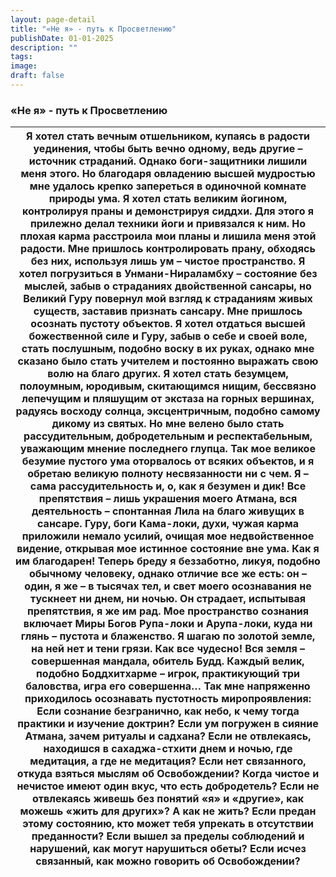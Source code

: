 ```yaml
---
layout: page-detail
title: "«Не я» - путь к Просветлению"
publishDate: 01-01-2025
description: ""
tags:
image:
draft: false
---
```


### «Не я» - путь к Просветлению

| Я хотел стать вечным отшельником, купаясь в радости уединения, чтобы быть вечно одному, ведь другие – источник страданий. Однако боги-защитники лишили меня этого. Но благодаря овладению высшей мудростью мне удалось крепко запереться в одиночной комнате природы ума. Я хотел стать великим йогином, контролируя праны и демонстрируя сиддхи. Для этого я прилежно делал техники йоги и привязался к ним. Но плохая карма расстроила мои планы и лишила меня этой радости. Мне пришлось контролировать прану, обходясь без них, используя лишь ум – чистое пространство. Я хотел погрузиться в Унмани-Нираламбху – состояние без мыслей, забыв о страданиях двойственной сансары, но Великий Гуру повернул мой взгляд к страданиям живых существ, заставив признать сансару. Мне пришлось осознать пустоту объектов. Я хотел отдаться высшей божественной силе и Гуру, забыв о себе и своей воле, стать послушным, подобно воску в их руках, однако мне сказано было стать учителем и постоянно выражать свою волю на благо других. Я хотел стать безумцем, полоумным, юродивым, скитающимся нищим, бессвязно лепечущим и пляшущим от экстаза на горных вершинах, радуясь восходу солнца, эксцентричным, подобно самому дикому из святых. Но мне велено было стать рассудительным, добродетельным и респектабельным, уважающим мнение последнего глупца. Так мое великое безумие пустого ума оторвалось от всяких объектов, и я обретаю великую полноту несвязанности ни с чем. Я – сама рассудительность и, о, как я безумен и дик! Все препятствия – лишь украшения моего Атмана, вся деятельность – спонтанная Лила на благо живущих в сансаре. Гуру, боги Кама-локи, духи, чужая карма приложили немало усилий, очищая мое недвойственное видение, открывая мое истинное состояние вне ума. Как я им благодарен! Теперь бреду я беззаботно, ликуя, подобно обычному человеку, однако отличие все же есть: он – один, я же – в тысячах тел, и свет моего осознавания не тускнеет ни днем, ни ночью. Он страдает, испытывая препятствия, я же им рад. Мое пространство сознания включает Миры Богов Рупа-локи и Арупа-локи, куда ни глянь – пустота и блаженство. Я шагаю по золотой земле, на ней нет и тени грязи. Как все чудесно! Вся земля – совершенная мандала, обитель Будд. Каждый велик, подобно Боддхитхарме – игрок, практикующий три баловства, игра его совершенна… Так мне напряженно приходилось осознавать пустотность миропроявления: Если сознание безгранично, как небо, к чему тогда практики и изучение доктрин? Если ум погружен в сияние Атмана, зачем ритуалы и садхана? Если не отвлекаясь, находишся в сахаджа-стхити днем и ночью, где медитация, а где не медитация? Если нет связанного, откуда взяться мыслям об Освобождении? Когда чистое и нечистое имеют один вкус, что есть добродетель? Если не отвлекаясь живешь без понятий «я» и «другие», как можешь «жить для других»? А как не жить? Если предан этому состоянию, кто может тебя упрекать в отсутствии преданности? Если вышел за пределы соблюдений и нарушений, как могут нарушиться обеты? Если исчез связанный, как можно говорить об Освобождении? |
| -------------------------------------------------------------------------------------------------------------------------------------------------------------------------------------------------------------------------------------------------------------------------------------------------------------------------------------------------------------------------------------------------------------------------------------------------------------------------------------------------------------------------------------------------------------------------------------------------------------------------------------------------------------------------------------------------------------------------------------------------------------------------------------------------------------------------------------------------------------------------------------------------------------------------------------------------------------------------------------------------------------------------------------------------------------------------------------------------------------------------------------------------------------------------------------------------------------------------------------------------------------------------------------------------------------------------------------------------------------------------------------------------------------------------------------------------------------------------------------------------------------------------------------------------------------------------------------------------------------------------------------------------------------------------------------------------------------------------------------------------------------------------------------------------------------------------------------------------------------------------------------------------------------------------------------------------------------------------------------------------------------------------------------------------------------------------------------------------------------------------------------------------------------------------------------------------------------------------------------------------------------------------------------------------------------------------------------------------------------------------------------------------------------------------------------------------------------------------------------------------------------------------------------------------------------------------------------------------------------------------------------------------------------------------------------------------------------------------------------------------------------------------------------------------------------------------------------------------------------------------------------------------------------------------------------------------------------------------------------------------------------------------------------------------------------------------------------------------------------------------------------------------------- |
  
  
